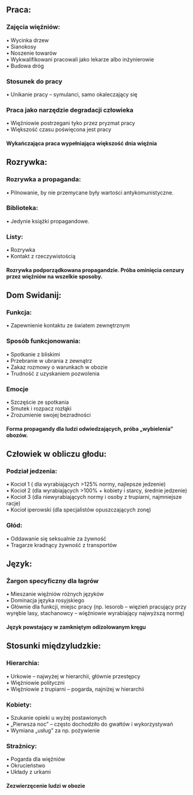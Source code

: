 ## Praca:
### Zajęcia więźniów:
•	Wycinka drzew  
•	Sianokosy  
•	Noszenie towarów  
•	Wykwalifikowani pracowali jako lekarze albo inżynierowie  
•	Budowa dróg  
### Stosunek do pracy 
•	Unikanie pracy – symulanci, samo okaleczający się  
### Praca jako narzędzie degradacji człowieka
•	Więźniowie postrzegani tyko przez pryzmat pracy  
•	Większość czasu poświęcona jest pracy  
#### Wykańczająca praca wypełniająca większość dnia więźnia
## Rozrywka:
### Rozrywka a propaganda:
•	Pilnowanie, by nie przemycane były wartości antykomunistyczne.
### Biblioteka:
•	Jedynie książki propagandowe.
### Listy:
•	Rozrywka  
•	Kontakt z rzeczywistością
#### Rozrywka podporządkowana propagandzie. Próba ominięcia cenzury przez więźniów na wszelkie sposoby.
## Dom Swidanij:
### Funkcja:
•	Zapewnienie kontaktu ze światem zewnętrznym
### Sposób funkcjonowania:
•	Spotkanie z bliskimi    
•	Przebranie w ubrania z zewnątrz   
•	Zakaz rozmowy o warunkach w obozie  
•	Trudność z uzyskaniem pozwolenia  
### Emocje
•	Szczęście ze spotkania  
•	Smutek i rozpacz rozłąki  
•	Zrozumienie swojej bezradności  
#### Forma propagandy dla ludzi odwiedzających, próba „wybielenia” obozów.
 
## Człowiek w obliczu głodu:
### Podział jedzenia:
•	Kocioł 1 ( dla wyrabiających >125% normy, najlepsze jedzenie)  
•	Kocioł 2 (dla wyrabiających >100% + kobiety i starcy, średnie jedzenie)  
•	Kocioł 3 (dla niewyrabiających normy i osoby z trupiarni, najmniejsze racje)  
•	Kocioł iperowski (dla specjalistów opuszczających zonę)  
### Głód:
•	Oddawanie się seksualnie za żywność  
•	Tragarze kradnący żywność z transportów  
## Język:
### Żargon specyficzny dla łagrów
•	Mieszanie więźniów różnych języków   
•	Dominacja języka rosyjskiego  
•	Głównie dla funkcji, miejsc pracy (np. lesorob – więzień pracujący przy wyrębie lasy, stachanowcy – więźniowie wyrabiający najwyższą normę)  
#### Język powstający w zamkniętym odizolowanym kręgu
## Stosunki międzyludzkie:
### Hierarchia:
•	Urkowie – najwyżej w hierarchii, głównie przestępcy   
•	Więźniowie polityczni  
•	Więźniowie z trupiarni – pogarda, najniżej w hierarchii  
### Kobiety:
•	Szukanie opieki u wyżej postawionych  
•	„Pierwsza noc” – często dochodziło do gwałtów i wykorzystywań  
•	Wymiana „usług” za np. pożywienie  
### Strażnicy:
•	Pogarda dla więźniów  
•	Okrucieństwo   
•	Układy z urkami  
#### Zezwierzęcenie ludzi w obozie 
